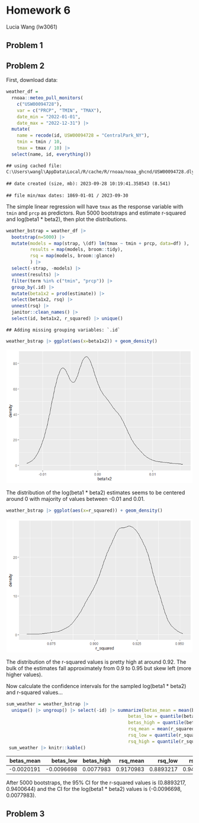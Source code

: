 Homework 6
================
Lucia Wang (lw3061)

## Problem 1

## Problem 2

First, download data:

``` r
weather_df = 
  rnoaa::meteo_pull_monitors(
    c("USW00094728"),
    var = c("PRCP", "TMIN", "TMAX"), 
    date_min = "2022-01-01",
    date_max = "2022-12-31") |>
  mutate(
    name = recode(id, USW00094728 = "CentralPark_NY"),
    tmin = tmin / 10,
    tmax = tmax / 10) |>
  select(name, id, everything())
```

    ## using cached file: C:\Users\wangl\AppData\Local/R/cache/R/rnoaa/noaa_ghcnd/USW00094728.dly

    ## date created (size, mb): 2023-09-28 10:19:41.358543 (8.541)

    ## file min/max dates: 1869-01-01 / 2023-09-30

The simple linear regression will have `tmax` as the response variable
with `tmin` and `prcp` as predictors. Run 5000 bootstraps and estimate
r-squared and log(beta1 \* beta2), then plot the distributions.

``` r
weather_bstrap = weather_df |>
  bootstrap(n=5000) |>
  mutate(models = map(strap, \(df) lm(tmax ~ tmin + prcp, data=df) ),
         results = map(models, broom::tidy),
         rsq = map(models, broom::glance)
         ) |>
  select(-strap, -models) |>
  unnest(results) |> 
  filter(term %in% c("tmin", "prcp")) |>
  group_by(.id) |> 
  mutate(beta1x2 = prod(estimate)) |>
  select(beta1x2, rsq) |> 
  unnest(rsq) |> 
  janitor::clean_names() |>
  select(id, beta1x2, r_squared) |> unique()
```

    ## Adding missing grouping variables: `.id`

``` r
weather_bstrap |> ggplot(aes(x=beta1x2)) + geom_density()
```

![](p8105_hw6_lw3061_files/figure-gfm/unnamed-chunk-3-1.png)<!-- -->

The distribution of the log(beta1 \* beta2) estimates seems to be
centered around 0 with majority of values between -0.01 and 0.01.

``` r
weather_bstrap |> ggplot(aes(x=r_squared)) + geom_density()
```

![](p8105_hw6_lw3061_files/figure-gfm/unnamed-chunk-4-1.png)<!-- -->

The distribution of the r-squared values is pretty high at around 0.92.
The bulk of the estimates fall approximately from 0.9 to 0.95 but skew
left (more higher values).

Now calculate the confidence intervals for the sampled log(beta1 \*
beta2) and r-squared values…

``` r
sum_weather = weather_bstrap |>
  unique() |> ungroup() |> select(-id) |> summarize(betas_mean = mean(beta1x2),
                                              betas_low = quantile(beta1x2, 0.025),
                                              betas_high = quantile(beta1x2, 0.975),
                                              rsq_mean = mean(r_squared),
                                              rsq_low = quantile(r_squared, 0.025),
                                              rsq_high = quantile(r_squared, 0.975))
 sum_weather |> knitr::kable()
```

| betas_mean |  betas_low | betas_high |  rsq_mean |   rsq_low |  rsq_high |
|-----------:|-----------:|-----------:|----------:|----------:|----------:|
| -0.0020191 | -0.0096698 |  0.0077983 | 0.9170983 | 0.8893217 | 0.9400644 |

After 5000 bootstraps, the 95% CI for the r-squared values is
(0.8893217, 0.9400644) and the CI for the log(beta1 \* beta2) values is
(-0.0096698, 0.0077983).

## Problem 3
